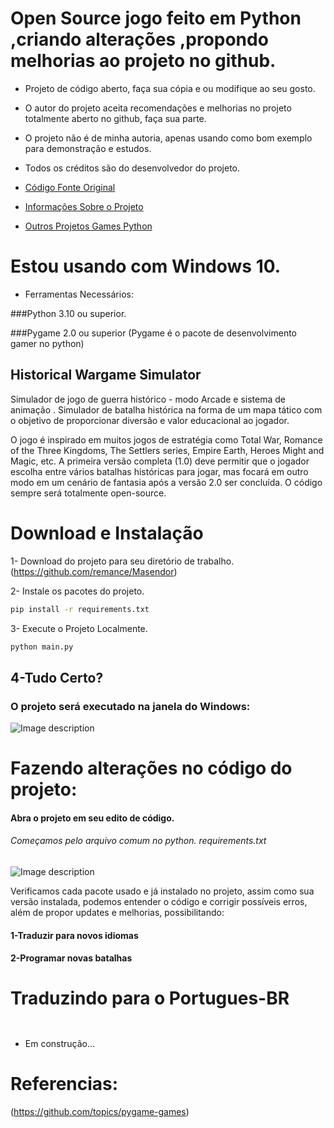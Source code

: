 # Open Source jogo feito em Python ,criando alterações ,propondo melhorias ao projeto no github.

- Projeto de código aberto, faça sua cópia e ou modifique ao seu gosto.

- O autor do projeto aceita recomendações e melhorias no projeto totalmente aberto no github, faça sua parte.

- O projeto não é de minha autoria, apenas usando como bom exemplo para demonstração e estudos.

- Todos os créditos são do desenvolvedor do projeto.

- [Código Fonte Original](https://github.com/remance/Masendor)

- [Informações Sobre o Projeto](https://www.pygame.org/project/4848/8154)

- [Outros Projetos Games Python](https://www.pygame.org/news)

# Estou usando com **Windows 10**.

* Ferramentas Necessários:

###Python 3.10 ou superior.

###Pygame 2.0 ou superior
(Pygame é o pacote de desenvolvimento gamer no python)

## Historical Wargame Simulator

Simulador de jogo de guerra histórico - modo Arcade e sistema de animação .
Simulador de batalha histórica na forma de um mapa tático com o objetivo de proporcionar diversão e valor educacional ao jogador.

O jogo é inspirado em muitos jogos de estratégia como Total War, Romance of the Three Kingdoms, The Settlers series, Empire Earth, Heroes Might and Magic, etc. A primeira versão completa (1.0) deve permitir que o jogador escolha entre vários batalhas históricas para jogar, mas focará em outro modo em um cenário de fantasia após a versão 2.0 ser concluída. O código sempre será totalmente open-source.

# Download e Instalação

1- Download do projeto para seu diretório de trabalho.
(https://github.com/remance/Masendor)

2- Instale os pacotes do projeto.

```bash
pip install -r requirements.txt
```
3- Execute o Projeto Localmente.

```bash
python main.py
```

## 4-Tudo Certo? 
### O projeto será executado na janela do Windows:

![Image description](https://dev-to-uploads.s3.amazonaws.com/uploads/articles/6ubear58pgnloer74olz.gif)


# Fazendo alterações no código do projeto:

#### Abra o projeto em seu edito de código.

###### Começamos pelo arquivo comum no python. *requirements.txt*

![Image description](https://dev-to-uploads.s3.amazonaws.com/uploads/articles/gagw401sfruqalbyrmln.png)

Verificamos cada pacote usado e já instalado no projeto, assim como sua versão instalada, podemos entender o código e corrigir possíveis erros, além de propor updates e melhorias, possibilitando:

#### 1-Traduzir para novos idiomas 

#### 2-Programar novas batalhas


# Traduzindo para o Portugues-BR

```python



```


 - Em construção...

# Referencias:

(https://github.com/topics/pygame-games)